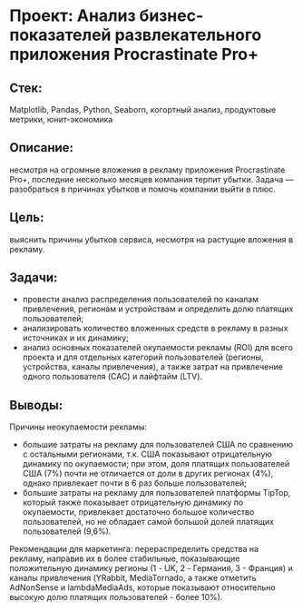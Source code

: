 # Проект: Анализ бизнес-показателей развлекательного приложения Procrastinate Pro+
## Стек:
Matplotlib, Pandas, Python, Seaborn, когортный анализ, продуктовые метрики, юнит-экономика
## Описание:
несмотря на огромные вложения в рекламу приложения Procrastinate Pro+, последние несколько месяцев компания терпит убытки. Задача — разобраться в причинах убытков и помочь компании выйти в плюс.
## Цель: 
выяснить причины убытков сервиса, несмотря на растущие вложения в рекламу.
## Задачи:
- провести анализ распределения пользователей по каналам привлечения, регионам и устройствам и определить долю платящих пользователей;
- анализировать количество вложенных средств в рекламу в разных источниках и их динамику;
- анализ основных показателей окупаемости рекламы (ROI) для всего проекта и для отдельных категорий пользователей (регионы, устройства, каналы привлечения), а также затрат на привлечение одного пользователя (CAC) и лайфтайм (LTV).
## Выводы:
Причины неокупаемости рекламы:
- большие затраты на рекламу для пользователей США по сравнению с остальными регионами, т.к. США показывают отрицательную динамику по окупаемости; при этом, доля платящих пользователей США (7%) почти не отличается от доли в других регионах (4%), однако привлекает почти в 6 раз больше пользователей;
- большие затраты на рекламу для пользователей платформы TipTop, который также показывает отрицательную динамику по окупаемости, привлекает достаточно большое количество пользователей, но не обладает самой большой долей платящих пользователей (9,6%).

Рекомендации для маркетинга:
перераспределить средства на рекламу, направив их в более стабильные, показывающие положительную динамику регионы (1 - UK, 2 - Германия, 3 - Франция) и каналы привлечения (YRabbit, MediaTornado, а также отметить AdNonSense и lambdaMediaAds, которые показывают относительно высокую долю платящих пользователей - более 10%).
